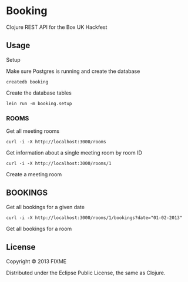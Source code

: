 # Booking

Clojure REST API for the Box UK Hackfest 

## Usage

Setup

Make sure Postgres is running and create the database

```
createdb booking
```

Create the database tables

```
lein run -m booking.setup
```

### ROOMS

Get all meeting rooms

```
curl -i -X http://localhost:3000/rooms
```

Get information about a single meeting room by room ID

```
curl -i -X http://localhost:3000/rooms/1
```

Create a meeting room


## BOOKINGS

Get all bookings for a given date

```
curl -i -X http://localhost:3000/rooms/1/bookings?date="01-02-2013"
```

Get all bookings for a room

## License

Copyright © 2013 FIXME

Distributed under the Eclipse Public License, the same as Clojure.

